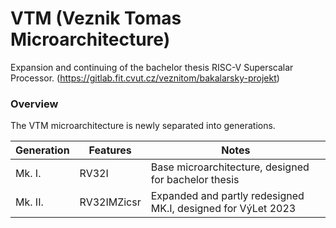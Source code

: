 # VTM (Veznik Tomas Microarchitecture)
Expansion and continuing of the bachelor thesis RISC-V Superscalar Processor. (https://gitlab.fit.cvut.cz/veznitom/bakalarsky-projekt)

### Overview
The VTM microarchitecture is newly separated into generations.

| Generation | Features    | Notes                                                        |
| ---------- | ----------- | ------------------------------------------------------------ |
| Mk. I.     | RV32I       | Base microarchitecture, designed for bachelor thesis         |
| Mk. II.    | RV32IMZicsr | Expanded and partly redesigned MK.I, designed for VýLet 2023 |